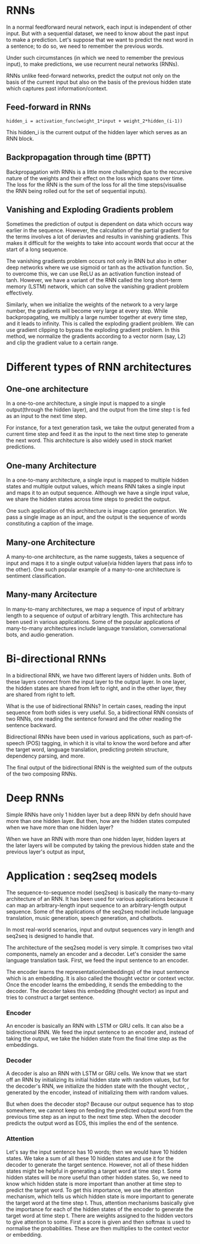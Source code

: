 # RNNs
In a normal feedforward neural network, each input is independent of other input. But with a sequential dataset, we need to know about the past input 
to make a prediction. Let's suppose that we want to predict the next word in a sentence; to do so, we need to remember the previous words.

Under such circumstances (in which we need to remember the previous input), to make predictions, we use recurrent neural networks (RNNs).

RNNs unlike feed-forward networks, predict the output not only on the basis of the current input but also on the basis of the previous hidden state which 
captures past information/context. 

## Feed-forward in RNNs
```
hidden_i = activation_func(weight_1*input + weight_2*hidden_(i-1))
```
This hidden_i is the current output of the hidden layer which serves as an RNN block. 

## Backpropagation through time (BPTT)
Backpropagation with RNNs is a little more challenging due to the recursive nature of the weights and their effect on the loss which spans over time.
The loss for the RNN is the sum of the loss for all the time steps(visualise the RNN being rolled out for the set of sequential inputs).

## Vanishing and Exploding Gradients problem 
Sometimes the prediction of output is dependent on data which occurs way earlier in the sequence. However, the calculation of the partial gradient for the terms 
involves a lot of deriavtes and results in vanishing gradients. This makes it difficult for the weights to take into account words that occur at the 
start of a long sequence.

The vanishing gradients problem occurs not only in RNN but also in other deep networks where we use sigmoid or tanh as the activation function. 
So, to overcome this, we can use ReLU as an activation function instead of tanh. However, we have a variant of the RNN called the long short-term memory (LSTM) 
network, which can solve the vanishing gradient problem effectively. 

Similarly, when we initialize the weights of the network to a very large number, the gradients will become very large at every step. While backpropagating, 
we multiply a large number together at every time step, and it leads to infinity. This is called the exploding gradient problem.
We can use gradient clipping to bypass the exploding gradient problem. In this method, we normalize the gradients according to a vector norm (say, L2) 
and clip the gradient value to a certain range.

# Different types of RNN architectures

## One-one architecture 
In a one-to-one architecture, a single input is mapped to a single output(through the hidden layer), and the output from the time step t is fed as an input to the next time step.

For instance, for a text generation task, we take the output generated from a current time step and feed it as the input to the next time step to generate the next word. This architecture is also widely used in stock market predictions.

## One-many Architecture
In a one-to-many architecture, a single input is mapped to multiple hidden states and multiple output values, which means RNN takes a single input and maps it to an output sequence. Although we have a single input value, we share the hidden states across time steps to predict the output.

One such application of this architecture is image caption generation. We pass a single image as an input, and the output is the sequence of words constituting a caption of the image.

## Many-one Architecture 
A many-to-one architecture, as the name suggests, takes a sequence of input and maps it to a single output value(via hidden layers that pass info to the other). One such popular example of a many-to-one architecture is sentiment classification. 

## Many-many Arcitecture 
In many-to-many architectures, we map a sequence of input of arbitrary length to a sequence of output of arbitrary length. This architecture has been used in various applications. Some of the popular applications of many-to-many architectures include language translation, conversational bots, and audio generation.

# Bi-directional RNNs
In a bidirectional RNN, we have two different layers of hidden units. Both of these layers connect from the input layer to the output layer. In one layer, the hidden states are shared from left to right, and in the other layer, they are shared from right to left.

What is the use of bidirectional RNNs? In certain cases, reading the input sequence from both sides is very useful. So, a bidirectional RNN consists of two RNNs, one reading the sentence forward and the other reading the sentence backward.

Bidirectional RNNs have been used in various applications, such as part-of-speech (POS) tagging, in which it is vital to know the word before and after the target word, language translation, predicting protein structure, dependency parsing, and more. 

The final output of the bidirectional RNN is the weighted sum of the outputs of the two composing RNNs. 

# Deep RNNs
Simple RNNs have only 1 hidden layer but a deep RNN by defn should have more than one hidden layer. But then, how are the hidden states computed when we have more than one hidden layer? 

When we have an RNN with more than one hidden layer, hidden layers at the later layers will be computed by taking the previous hidden state and the previous layer's output as input,

# Application : seq2seq models
The sequence-to-sequence model (seq2seq) is basically the many-to-many architecture of an RNN. It has been used for various applications because it can map an arbitrary-length input sequence to an arbitrary-length output sequence. Some of the applications of the seq2seq model include language translation, music generation, speech generation, and chatbots. 

In most real-world scenarios, input and output sequences vary in length and seq2seq is designed to handle that.

The architecture of the seq2seq model is very simple. It comprises two vital components, namely an encoder and a decoder. Let's consider the same language translation task. First, we feed the input sentence to an encoder.

The encoder learns the representation(embeddings) of the input sentence which is an embedding. It is also called the thought vector or context vector. Once the encoder learns the embedding, it sends the embedding to the decoder. The decoder takes this embedding (thought vector) as input and tries to construct a target sentence. 

### Encoder 
An encoder is basically an RNN with LSTM or GRU cells. It can also be a bidirectional RNN. We feed the input sentence to an encoder and, instead of taking the output, we take the hidden state from the final time step as the embeddings.

### Decoder
A decoder is also an RNN with LSTM or GRU cells. 
We know that we start off an RNN by initializing its initial hidden state with random values, but for the decoder's RNN, we initialize the hidden state with the thought vector, , generated by the encoder, instead of initializing them with random values.

But when does the decoder stop? Because our output sequence has to stop somewhere, we cannot keep on feeding the predicted output word from the previous time step as an input to the next time step. When the decoder predicts the output word as EOS, this implies the end of the sentence.

### Attention
Let's say the input sentence has 10 words; then we would have 10 hidden states. We take a sum of all these 10 hidden states and use it for the decoder to generate the target sentence. However, not all of these hidden states might be helpful in generating a target word at time step t. Some hidden states will be more useful than other hidden states. So, we need to know which hidden state is more important than another at time step   to predict the target word. To get this importance, we use the attention mechanism, which tells us which hidden state is more important to generate the target word at the time step t. Thus, attention mechanisms basically give the importance for each of the hidden states of the encoder to generate the target word at time step t. There are weights assigned to the hidden vectors to give attention to some. First a score is given and then softmax is used to normalise the probabilities. These are then multiplies to the context vector or embedding. 







